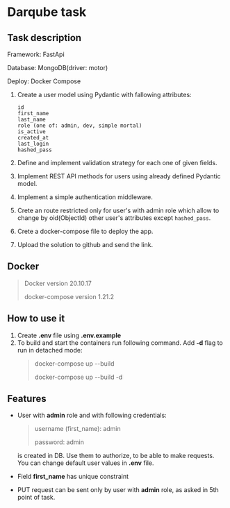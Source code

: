 # Darqube task

## Task description

Framework: FastApi

Database: MongoDB(driver: motor)

Deploy: Docker Compose

1.  Create a user model using Pydantic with fallowing attributes:

        id
        first_name
        last_name
        role (one of: admin, dev, simple mortal)
        is_active
        created_at
        last_login
        hashed_pass

2.  Define and implement validation strategy for each one of given fields.
3.  Implement REST API methods for users using already defined Pydantic model.
4.  Implement a simple authentication middleware.
5.  Crete an route restricted only for user's with admin role which allow to change by oid(ObjectId) other user's attributes except `hashed_pass`.
6.  Crete a docker-compose file to deploy the app.
7.  Upload the solution to github and send the link.

## Docker

> Docker version 20.10.17
>
> docker-compose version 1.21.2

## How to use it

1. Create **.env** file using **.env.example**
2. To build and start the containers run following command. Add **-d** flag to run in detached mode:
   > docker-compose up --build
   >
   > docker-compose up --build -d

## Features

- User with **admin** role and with following credentials:

  > username (first_name): admin
  >
  > password: admin

  is created in DB. Use them to authorize, to be able to make requests. You can change default user values in **.env** file.

- Field **first_name** has unique constraint
- PUT request can be sent only by user with **admin** role, as asked in 5th point of task.
